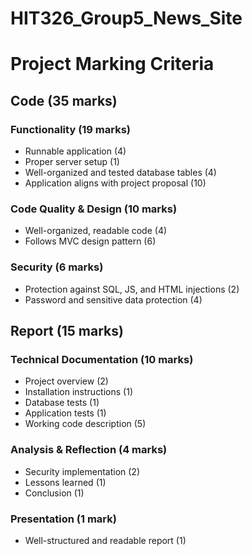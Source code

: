 # HIT326_Group5_News_Site

# Project Marking Criteria

## Code (35 marks)

### Functionality (19 marks)
- Runnable application (4)
- Proper server setup (1)
- Well-organized and tested database tables (4)
- Application aligns with project proposal (10)

### Code Quality & Design (10 marks)
- Well-organized, readable code (4)
- Follows MVC design pattern (6)

### Security (6 marks)
- Protection against SQL, JS, and HTML injections (2)
- Password and sensitive data protection (4)



## Report (15 marks)

### Technical Documentation (10 marks)
- Project overview (2)
- Installation instructions (1)
- Database tests (1)
- Application tests (1)
- Working code description (5)

### Analysis & Reflection (4 marks)
- Security implementation (2)
- Lessons learned (1)
- Conclusion (1)

### Presentation (1 mark)
- Well-structured and readable report (1)
